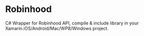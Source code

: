 # Robinhood
C# Wrapper for Robinhood API, compile & include library in your Xamarin.iOS/Android/Mac/WP8/Windows project. 

